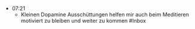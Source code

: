 - 07:21
	- Kleinen Dopamine Ausschüttungen helfen mir auch beim Meditieren motiviert zu bleiben und weiter zu kommen #Inbox